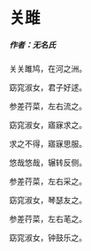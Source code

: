 # 关雎
##### 作者：无名氏

关关雎鸠，在河之洲。

窈窕淑女，君子好逑。

参差荇菜，左右流之。

窈窕淑女，寤寐求之。

求之不得，寤寐思服。

悠哉悠哉，辗转反侧。

参差荇菜，左右采之。

窈窕淑女，琴瑟友之。

参差荇菜，左右芼之。

窈窕淑女，钟鼓乐之。
